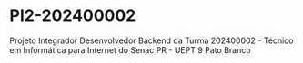 # PI2-202400002
Projeto Integrador Desenvolvedor Backend da Turma 202400002 - Técnico em Informática para Internet do Senac PR - UEPT 9 Pato Branco
